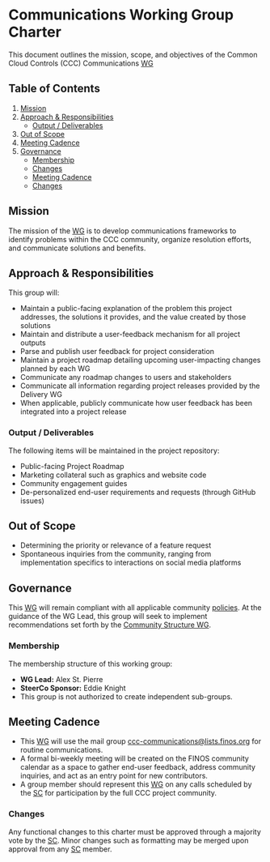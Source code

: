 # Communications Working Group Charter

This document outlines the mission, scope, and objectives of the Common Cloud Controls (CCC) Communications [WG]

## Table of Contents

1. [Mission](#mission)
2. [Approach & Responsibilities](#approach--responsibilities)
   - [Output / Deliverables](#output--deliverables)
3. [Out of Scope](#out-of-scope)
4. [Meeting Cadence](#meeting-cadence)
5. [Governance](#governance)
   - [Membership](#membership)
   - [Changes](#changes)
   - [Meeting Cadence](#meeting-cadence)
   - [Changes](#changes)

## Mission

The mission of the [WG] is to develop communications frameworks to identify problems within the CCC community, organize resolution efforts, and communicate solutions and benefits.

## Approach & Responsibilities

This group will:

- Maintain a public-facing explanation of the problem this project addresses, the solutions it provides, and the value created by those solutions
- Maintain and distribute a user-feedback mechanism for all project outputs
- Parse and publish user feedback for project consideration
- Maintain a project roadmap detailing upcoming user-impacting changes planned by each WG
- Communicate any roadmap changes to users and stakeholders
- Communicate all information regarding project releases provided by the Delivery WG
- When applicable, publicly communicate how user feedback has been integrated into a project release

### Output / Deliverables

The following items will be maintained in the project repository:

- Public-facing Project Roadmap
- Marketing collateral such as graphics and website code
- Community engagement guides
- De-personalized end-user requirements and requests (through GitHub issues)

## Out of Scope

- Determining the priority or relevance of a feature request
- Spontaneous inquiries from the community, ranging from implementation specifics to interactions on social media platforms

## Governance

This [WG] will remain compliant with all applicable community [policies]. At the guidance of the WG Lead, this group will seek to implement recommendations set forth by the [Community Structure WG].

### Membership

The membership structure of this working group:

- **WG Lead:** Alex St. Pierre
- **SteerCo Sponsor:** Eddie Knight
- This group is not authorized to create independent sub-groups.

## Meeting Cadence

- This [WG] will use the mail group <ccc-communications@lists.finos.org> for routine communications.
- A formal bi-weekly meeting will be created on the FINOS community calendar as a space to gather end-user feedback, address community inquiries, and act as an entry point for new contributors.
- A group member should represent this [WG] on any calls scheduled by the [SC] for participation by the full CCC project community.

### Changes

Any functional changes to this charter must be approved through a majority vote by the [SC]. Minor changes such as formatting may be merged upon approval from any [SC] member.

[WG]: ../../community-groups.md#working-groups
[SC]: ../../community-groups.md#steering-committee
[Community Structure WG]: ../community-structure/charter.md
[policies]: ../../community-policies/README.md
